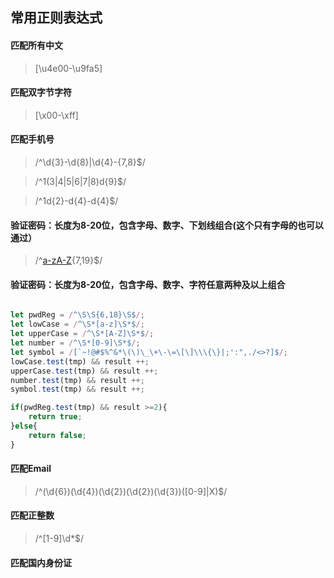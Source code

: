 ## 常用正则表达式

#### 匹配所有中文

> 	[\u4e00-\u9fa5]

#### 匹配双字节字符

> 	[\x00-\xff]

#### 匹配手机号

> 	/^\d{3}-\d{8}|\d{4}-\{7,8}$/

> 	/^1(3|4|5|6|7|8)d{9}$/ 

> 	/^1d{2}-d{4}-d{4}$/ 

#### 验证密码：长度为8-20位，包含字母、数字、下划线组合(这个只有字母的也可以通过）

> 	/^[a-zA-Z]([a-zA-Z]|\d|_){7,19}$/

#### 验证密码：长度为8-20位，包含字母、数字、字符任意两种及以上组合

```js

let pwdReg = /^\S\S{6,18}\S$/;
let lowCase = /^\S*[a-z]\S*$/;
let upperCase = /^\S*[A-Z]\S*$/;
let number = /^\S*[0-9]\S*$/;
let symbol = /[`~!@#$%^&*\(\)\_\+\-\=\[\]\\\{\}|;':",./<>?]$/;
lowCase.test(tmp) && result ++;
upperCase.test(tmp) && result ++;
number.test(tmp) && result ++;
symbol.test(tmp) && result ++;

if(pwdReg.test(tmp) && result >=2){
    return true;
}else{
    return false;
}

```

#### 匹配Email

>   /^(\d{6})(\d{4})(\d{2})(\d{2})(\d{3})([0-9]|X)$/


#### 匹配正整数

> /^[1-9]\d*$/



#### 匹配国内身份证
